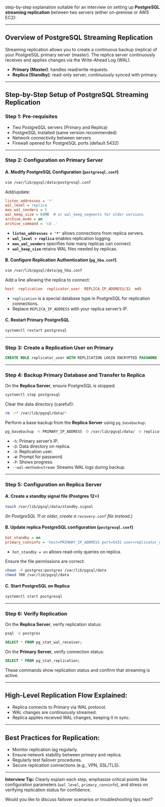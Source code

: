 step-by-step explanation suitable for an interview on setting up **PostgreSQL streaming replication** between two servers (either on-premise or AWS EC2):

---

## **Overview of PostgreSQL Streaming Replication**

Streaming replication allows you to create a continuous backup (replica) of your PostgreSQL primary server (master). The replica server continuously receives and applies changes via the Write-Ahead Log (WAL).

- **Primary (Master)**: handles read/write requests.
- **Replica (Standby)**: read-only server, continuously synced with primary.

---

## **Step-by-Step Setup of PostgreSQL Streaming Replication**

### **Step 1: Pre-requisites**

- Two PostgreSQL servers (Primary and Replica)
- PostgreSQL installed (same version recommended)
- Network connectivity between servers
- Firewall opened for PostgreSQL ports (default 5432)

---

### **Step 2: Configuration on Primary Server**

#### **A. Modify PostgreSQL Configuration (`postgresql.conf`)**
```bash
vim /var/lib/pgsql/data/postgresql.conf
```

Add/update:
```ini
listen_addresses = '*'
wal_level = replica
max_wal_senders = 5
wal_keep_size = 64MB  # or wal_keep_segments for older versions
archive_mode = on
archive_command = 'cd .'
```

- **`listen_addresses = '*'`** allows connections from replica servers.
- **`wal_level = replica`** enables replication logging.
- **`max_wal_senders`** specifies how many replicas can connect.
- **`wal_keep_size`** retains WAL files needed by replicas.

#### **B. Configure Replication Authentication (`pg_hba.conf`)**
```bash
vim /var/lib/pgsql/data/pg_hba.conf
```

Add a line allowing the replica to connect:
```ini
host  replication  replicator_user  REPLICA_IP_ADDRESS/32  md5
```

- `replication` is a special database type in PostgreSQL for replication connections.
- Replace `REPLICA_IP_ADDRESS` with your replica server’s IP.

#### **C. Restart Primary PostgreSQL**
```bash
systemctl restart postgresql
```

---

### **Step 3: Create a Replication User on Primary**
```sql
CREATE ROLE replicator_user WITH REPLICATION LOGIN ENCRYPTED PASSWORD 'securepassword';
```

---

### **Step 4: Backup Primary Database and Transfer to Replica**

On the **Replica Server**, ensure PostgreSQL is stopped:
```bash
systemctl stop postgresql
```

Clear the data directory (careful!):
```bash
rm -rf /var/lib/pgsql/data/*
```

Perform a base backup from the **Replica Server** using `pg_basebackup`:
```bash
pg_basebackup -h PRIMARY_IP_ADDRESS -D /var/lib/pgsql/data/ -U replicator_user -W -P --wal-method=stream
```

- `-h`: Primary server’s IP.
- `-D`: Data directory on replica.
- `-U`: Replication user.
- `-W`: Prompt for password.
- `-P`: Shows progress.
- `--wal-method=stream`: Streams WAL logs during backup.

---

### **Step 5: Configuration on Replica Server**

#### **A. Create a standby signal file (Postgres 12+)**
```bash
touch /var/lib/pgsql/data/standby.signal
```

*(In PostgreSQL 11 or older, create a `recovery.conf` file instead.)*

#### **B. Update replica PostgreSQL configuration (`postgresql.conf`)**
```ini
hot_standby = on
primary_conninfo = 'host=PRIMARY_IP_ADDRESS port=5432 user=replicator_user password=securepassword'
```

- `hot_standby = on` allows read-only queries on replica.

Ensure the file permissions are correct:
```bash
chown -R postgres:postgres /var/lib/pgsql/data
chmod 700 /var/lib/pgsql/data
```

#### **C. Start PostgreSQL on Replica**
```bash
systemctl start postgresql
```

---

### **Step 6: Verify Replication**

On the **Replica Server**, verify replication status:
```bash
psql -U postgres
```
```sql
SELECT * FROM pg_stat_wal_receiver;
```

On the **Primary Server**, verify connection status:
```sql
SELECT * FROM pg_stat_replication;
```

These commands show replication status and confirm that streaming is active.

---

## **High-Level Replication Flow Explained:**

- Replica connects to Primary via WAL protocol.
- WAL changes are continuously streamed.
- Replica applies received WAL changes, keeping it in sync.

---

## **Best Practices for Replication:**
- Monitor replication lag regularly.
- Ensure network stability between primary and replica.
- Regularly test failover procedures.
- Secure replication connections (e.g., VPN, SSL/TLS).

---

**Interview Tip:** Clearly explain each step, emphasize critical points like configuration parameters (`wal_level`, `primary_conninfo`), and stress on verifying replication status for confidence.

Would you like to discuss failover scenarios or troubleshooting tips next?
